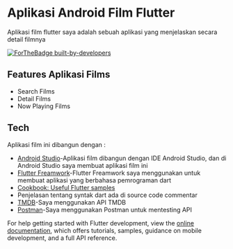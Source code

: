 # Aplikasi Android Film Flutter

Aplikasi film flutter saya adalah sebuah aplikasi yang menjelaskan secara detail filmnya

[![ForTheBadge built-by-developers](http://ForTheBadge.com/images/badges/built-by-developers.svg)](https://GitHub.com/Naereen/)

## Features Aplikasi Films
- Search Films
- Detail Films
- Now Playing Films

## Tech
Aplikasi film ini dibangun dengan :
- [Android Studio](https://developer.android.com/studio?hl=id)-Aplikasi film dibangun dengan IDE Android Studio, dan di Android Studio saya membuat aplikasi film ini
- [Flutter Freamwork](https://docs.flutter.dev/get-started/codelab)-Flutter Freamwork saya menggunakan untuk membuat aplikasi yang berbahasa pemrograman dart
- [Cookbook: Useful Flutter samples](https://docs.flutter.dev/cookbook)
- Penjelasan tentang syntak dart ada di source code commentar
- [TMDB](https://developer.themoviedb.org/reference)-Saya menggunakan API TMDB
- [Postman](https://www.postman.com/)-Saya menggunakan Postman untuk mentesting API

For help getting started with Flutter development, view the
[online documentation](https://docs.flutter.dev/), which offers tutorials,
samples, guidance on mobile development, and a full API reference.